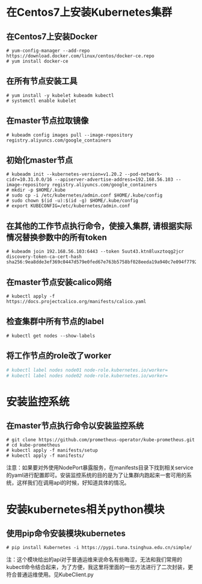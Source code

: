 # 在Centos7上安装Kubernetes集群

## 在Centos7上安装Docker

```
# yum-config-manager --add-repo https://download.docker.com/linux/centos/docker-ce.repo
# yum install docker-ce
```

## 在所有节点安装工具
```
# yum install -y kubelet kubeadm kubectl
# systemctl enable kubelet 
```

## 在master节点拉取镜像
```
# kubeadm config images pull --image-repository registry.aliyuncs.com/google_containers 
```

## 初始化master节点
```
# kubeadm init --kubernetes-version=v1.20.2 --pod-network-cidr=10.31.0.0/16 --apiserver-advertise-address=192.168.56.103 --image-repository registry.aliyuncs.com/google_containers
# mkdir -p $HOME/.kube
# sudo cp -i /etc/kubernetes/admin.conf $HOME/.kube/config
# sudo chown $(id -u):$(id -g) $HOME/.kube/config
# export KUBECONFIG=/etc/kubernetes/admin.conf
```

## 在其他的工作节点执行命令，使接入集群, 请根据实际情况替换参数中的所有token
```
# kubeadm join 192.168.56.103:6443 --token 5uut43.ktn8luxztoqg2jcr discovery-token-ca-cert-hash sha256:9ea8dde3ef369c0447d579e0fed67e763b5758bf028eeda19a940c7e094f7792 
```

## 在master节点安装calico网络
```
# kubectl apply -f https://docs.projectcalico.org/manifests/calico.yaml
```

## 检查集群中所有节点的label
```
# kubectl get nodes --show-labels
```

## 将工作节点的role改了worker
```bash
# kubectl label nodes node01 node-role.kubernetes.io/worker=
# kubectl label nodes node02 node-role.kubernetes.io/worker=
```

# 安装监控系统

## 在master节点执行命令以安装监控系统
```
# git clone https://github.com/prometheus-operator/kube-prometheus.git
# cd kube-prometheus
# kubectl apply -f manifests/setup
# kubectl apply -f manifests/
```
注意：如果要对外使用NodePort暴露服务，在manifests目录下找到相关service的yaml进行配置即可。安装监控系统的目的是为了让集群内跑起来一套可用的系统，这样我们在调用api的时候，好知道具体的情况。

# 安装kubernetes相关python模块

## 使用pip命令安装模块kubernetes
```
# pip install Kubernetes -i https://pypi.tuna.tsinghua.edu.cn/simple/
```
注：这个模块给出的api对于普通运维来说命名有些晦涩，无法和我们常用的kubectl命令结合起来，为了方便，我这里将里面的一些方法进行了二次封装，更符合普通运维使用。见KubeClient.py
